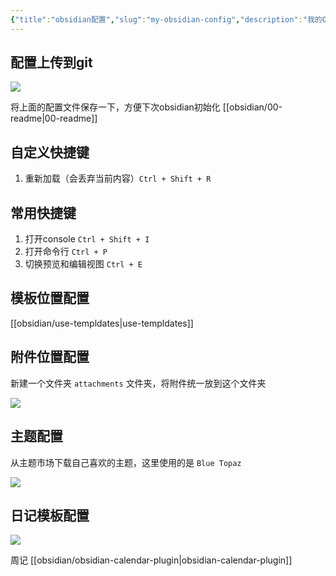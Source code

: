 ```yaml
---
{"title":"obsidian配置","slug":"my-obsidian-config","description":"我的Obsidian配置","author":"six","created":"2023-08-28","updated":"2023-08-28","cover":"https://picsum.photos/720/400","tags":["obsidian"],"categories":["obsidian"],"dg-publish":true,"permalink":"/obsidian/my-obsidian-config/","dgPassFrontmatter":true}
---
```


## 配置上传到git

![](https://s.sixmillions.cn/img/2023/08/28/011515256.png)

将上面的配置文件保存一下，方便下次obsidian初始化
[[obsidian/00-readme\|00-readme]]
## 自定义快捷键

1. 重新加载（会丢弃当前内容）`Ctrl + Shift + R`

## 常用快捷键

1. 打开console `Ctrl + Shift + I`
2. 打开命令行 `Ctrl + P`
3. 切换预览和编辑视图 `Ctrl + E`

## 模板位置配置

[[obsidian/use-templdates\|use-templdates]]
## 附件位置配置

新建一个文件夹 `attachments` 文件夹，将附件统一放到这个文件夹

![](https://s.sixmillions.cn/img/2023/08/28/013120663.png)

## 主题配置

从主题市场下载自己喜欢的主题，这里使用的是 `Blue Topaz`

![](https://s.sixmillions.cn/img/2023/08/28/022231192.png)

## 日记模板配置

![](https://s.sixmillions.cn/img/2023/08/28/031249580.png)

周记 [[obsidian/obsidian-calendar-plugin\|obsidian-calendar-plugin]]

